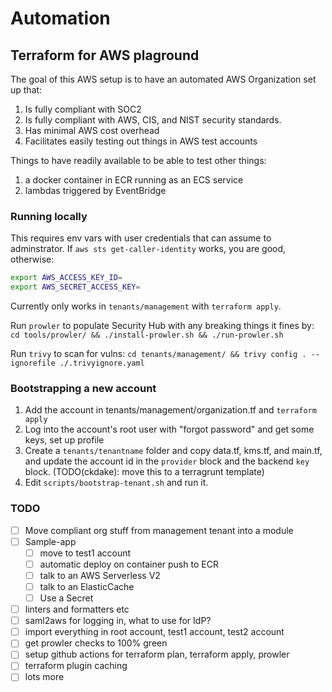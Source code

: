 # Automation

## Terraform for AWS plaground

The goal of this AWS setup is to have an automated AWS Organization set up that:

1. Is fully compliant with SOC2
1. Is fully compliant with AWS, CIS, and NIST security standards.
1. Has minimal AWS cost overhead
1. Facilitates easily testing out things in AWS test accounts

Things to have readily available to be able to test other things:

1. a docker container in ECR running as an ECS service
1. lambdas triggered by EventBridge

### Running locally

This requires env vars with user credentials that can assume to adminstrator.
If `aws sts get-caller-identity` works, you are good, otherwise:

```bash
export AWS_ACCESS_KEY_ID=
export AWS_SECRET_ACCESS_KEY=
```

Currently only works in `tenants/management` with `terraform apply`.

Run `prowler` to populate Security Hub with any breaking things it fines by:
`cd tools/prowler/ && ./install-prowler.sh && ./run-prowler.sh`

Run `trivy` to scan for vulns:
`cd tenants/management/ && trivy config . --ignorefile ./.trivyignore.yaml`

### Bootstrapping a new account

1. Add the account in tenants/management/organization.tf and `terraform apply`
1. Log into the account's root user with "forgot password" and get some keys, set up profile
1. Create a  `tenants/tenantname` folder and copy data.tf, kms.tf, and main.tf,
   and update the account id in the `provider` block and the backend `key` block.
   (TODO(ckdake): move this to a terragrunt template)
1. Edit `scripts/bootstrap-tenant.sh` and run it.

### TODO

- [ ] Move compliant org stuff from management tenant into a module
- [ ] Sample-app
  - [ ] move to test1 account
  - [ ] automatic deploy on container push to ECR
  - [ ] talk to an AWS Serverless V2
  - [ ] talk to an ElasticCache
  - [ ] Use a Secret
- [ ] linters and formatters etc
- [ ] saml2aws for logging in, what to use for IdP?
- [ ] import everything in root account, test1 account, test2 account
- [ ] get prowler checks to 100% green
- [ ] setup github actions for terraform plan, terraform apply, prowler
- [ ] terraform plugin caching
- [ ] lots more
